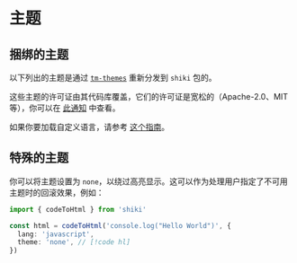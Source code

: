 # 主题

## 捆绑的主题

以下列出的主题是通过 [`tm-themes`](https://github.com/antfu/textmate-grammars-themes/tree/main/packages/tm-themes) 重新分发到 `shiki` 包的。

<ThemesList />

这些主题的许可证由其代码库覆盖，它们的许可证是宽松的（Apache-2.0、MIT 等），你可以在 [此通知](https://github.com/antfu/textmate-grammars-themes/blob/main/packages/tm-grammars/NOTICE) 中查看。

如果你要加载自定义语言，请参考 [这个指南](/guide/load-theme)。

## 特殊的主题

你可以将主题设置为 `none`，以绕过高亮显示。这可以作为处理用户指定了不可用主题时的回滚效果，例如：

```ts twoslash theme:none
import { codeToHtml } from 'shiki'

const html = codeToHtml('console.log("Hello World")', {
  lang: 'javascript',
  theme: 'none', // [!code hl]
})
```

